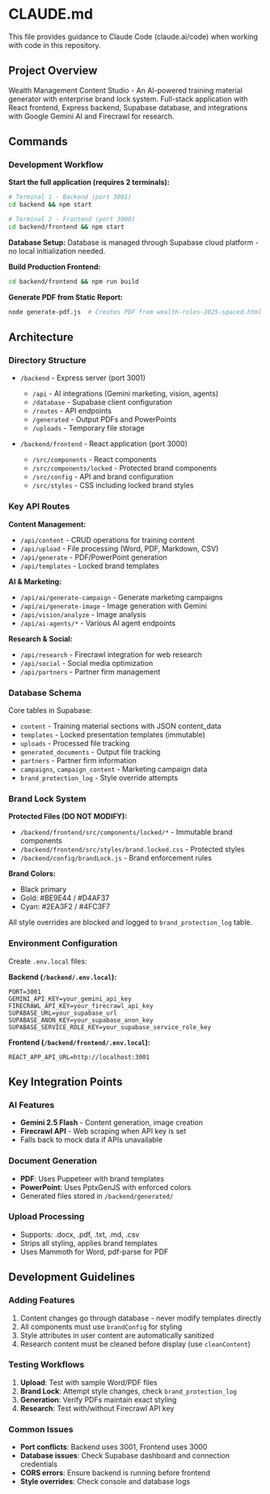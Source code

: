 # CLAUDE.md

This file provides guidance to Claude Code (claude.ai/code) when working with code in this repository.

## Project Overview

Wealth Management Content Studio - An AI-powered training material generator with enterprise brand lock system. Full-stack application with React frontend, Express backend, Supabase database, and integrations with Google Gemini AI and Firecrawl for research.

## Commands

### Development Workflow

**Start the full application (requires 2 terminals):**
```bash
# Terminal 1 - Backend (port 3001)
cd backend && npm start

# Terminal 2 - Frontend (port 3000)  
cd backend/frontend && npm start
```

**Database Setup:**
Database is managed through Supabase cloud platform - no local initialization needed.

**Build Production Frontend:**
```bash
cd backend/frontend && npm run build
```

**Generate PDF from Static Report:**
```bash
node generate-pdf.js  # Creates PDF from wealth-roles-2025-spaced.html
```

## Architecture

### Directory Structure

- `/backend` - Express server (port 3001)
  - `/api` - AI integrations (Gemini marketing, vision, agents)
  - `/database` - Supabase client configuration
  - `/routes` - API endpoints
  - `/generated` - Output PDFs and PowerPoints
  - `/uploads` - Temporary file storage

- `/backend/frontend` - React application (port 3000)
  - `/src/components` - React components
  - `/src/components/locked` - Protected brand components
  - `/src/config` - API and brand configuration
  - `/src/styles` - CSS including locked brand styles

### Key API Routes

**Content Management:**
- `/api/content` - CRUD operations for training content
- `/api/upload` - File processing (Word, PDF, Markdown, CSV)
- `/api/generate` - PDF/PowerPoint generation
- `/api/templates` - Locked brand templates

**AI & Marketing:**
- `/api/ai/generate-campaign` - Generate marketing campaigns
- `/api/ai/generate-image` - Image generation with Gemini
- `/api/vision/analyze` - Image analysis
- `/api/ai-agents/*` - Various AI agent endpoints

**Research & Social:**
- `/api/research` - Firecrawl integration for web research
- `/api/social` - Social media optimization
- `/api/partners` - Partner firm management

### Database Schema

Core tables in Supabase:
- `content` - Training material sections with JSON content_data
- `templates` - Locked presentation templates (immutable)
- `uploads` - Processed file tracking  
- `generated_documents` - Output file tracking
- `partners` - Partner firm information
- `campaigns`, `campaign_content` - Marketing campaign data
- `brand_protection_log` - Style override attempts

### Brand Lock System

**Protected Files (DO NOT MODIFY):**
- `/backend/frontend/src/components/locked/*` - Immutable brand components
- `/backend/frontend/src/styles/brand.locked.css` - Protected styles
- `/backend/config/brandLock.js` - Brand enforcement rules

**Brand Colors:**
- Black primary
- Gold: #BE9E44 / #D4AF37
- Cyan: #2EA3F2 / #4FC3F7

All style overrides are blocked and logged to `brand_protection_log` table.

### Environment Configuration

Create `.env.local` files:

**Backend (`/backend/.env.local`):**
```env
PORT=3001
GEMINI_API_KEY=your_gemini_api_key
FIRECRAWL_API_KEY=your_firecrawl_api_key
SUPABASE_URL=your_supabase_url
SUPABASE_ANON_KEY=your_supabase_anon_key
SUPABASE_SERVICE_ROLE_KEY=your_supabase_service_role_key
```

**Frontend (`/backend/frontend/.env.local`):**
```env
REACT_APP_API_URL=http://localhost:3001
```

## Key Integration Points

### AI Features
- **Gemini 2.5 Flash** - Content generation, image creation
- **Firecrawl API** - Web scraping when API key is set
- Falls back to mock data if APIs unavailable

### Document Generation
- **PDF**: Uses Puppeteer with brand templates
- **PowerPoint**: Uses PptxGenJS with enforced colors
- Generated files stored in `/backend/generated/`

### Upload Processing
- Supports: .docx, .pdf, .txt, .md, .csv
- Strips all styling, applies brand templates
- Uses Mammoth for Word, pdf-parse for PDF

## Development Guidelines

### Adding Features
1. Content changes go through database - never modify templates directly
2. All components must use `brandConfig` for styling
3. Style attributes in user content are automatically sanitized
4. Research content must be cleaned before display (use `cleanContent`)

### Testing Workflows
1. **Upload**: Test with sample Word/PDF files
2. **Brand Lock**: Attempt style changes, check `brand_protection_log`
3. **Generation**: Verify PDFs maintain exact styling
4. **Research**: Test with/without Firecrawl API key

### Common Issues
- **Port conflicts**: Backend uses 3001, Frontend uses 3000
- **Database issues**: Check Supabase dashboard and connection credentials
- **CORS errors**: Ensure backend is running before frontend
- **Style overrides**: Check console and database logs